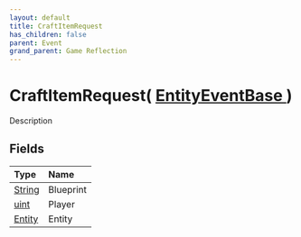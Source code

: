 ```yaml
---
layout: default
title: CraftItemRequest
has_children: false
parent: Event
grand_parent: Game Reflection
---
```

# CraftItemRequest( [ EntityEventBase ](/riftbreaker-wiki/docs/game-reflection/events/entity_event_base/) )
Description 

## Fields

| Type | Name |
|:----------|:--------------|
| [String](/riftbreaker-wiki/docs/game-reflection/components/string/) | Blueprint |
| [uint](/riftbreaker-wiki/docs/game-reflection/components/uint/) | Player |
| [Entity](/riftbreaker-wiki/docs/game-reflection/classes/entity/) | Entity |

